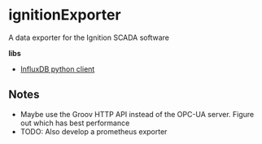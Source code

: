 # ignitionExporter
A data exporter for the Ignition SCADA software


**libs**
- [InfluxDB python client](https://docs.influxdata.com/influxdb/cloud/api-guide/client-libraries/python/)


## Notes

- Maybe use the Groov HTTP API instead of the OPC-UA server. Figure out which has best performance
- TODO: Also develop a prometheus exporter